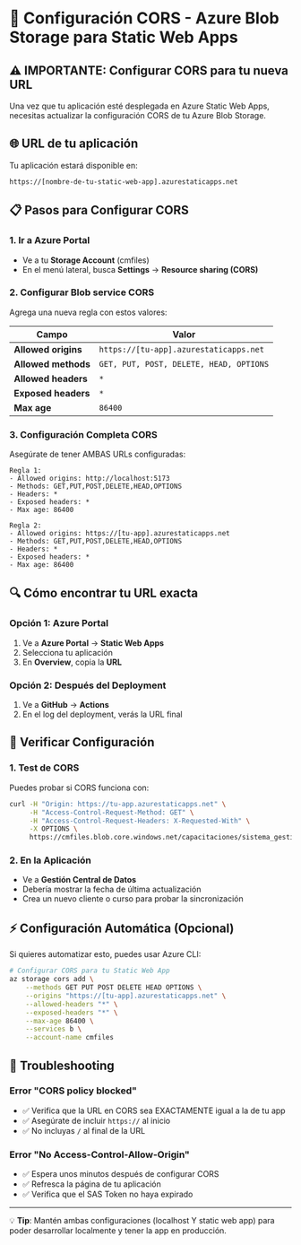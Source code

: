 # 🔧 Configuración CORS - Azure Blob Storage para Static Web Apps

## ⚠️ IMPORTANTE: Configurar CORS para tu nueva URL

Una vez que tu aplicación esté desplegada en Azure Static Web Apps, necesitas actualizar la configuración CORS de tu Azure Blob Storage.

## 🌐 URL de tu aplicación
Tu aplicación estará disponible en:
```
https://[nombre-de-tu-static-web-app].azurestaticapps.net
```

## 📋 Pasos para Configurar CORS

### 1. **Ir a Azure Portal**
- Ve a tu **Storage Account** (cmfiles)
- En el menú lateral, busca **Settings** → **Resource sharing (CORS)**

### 2. **Configurar Blob service CORS**
Agrega una nueva regla con estos valores:

| Campo | Valor |
|-------|-------|
| **Allowed origins** | `https://[tu-app].azurestaticapps.net` |
| **Allowed methods** | `GET, PUT, POST, DELETE, HEAD, OPTIONS` |
| **Allowed headers** | `*` |
| **Exposed headers** | `*` |
| **Max age** | `86400` |

### 3. **Configuración Completa CORS**
Asegúrate de tener AMBAS URLs configuradas:

```
Regla 1:
- Allowed origins: http://localhost:5173
- Methods: GET,PUT,POST,DELETE,HEAD,OPTIONS
- Headers: *
- Exposed headers: *
- Max age: 86400

Regla 2:
- Allowed origins: https://[tu-app].azurestaticapps.net
- Methods: GET,PUT,POST,DELETE,HEAD,OPTIONS  
- Headers: *
- Exposed headers: *
- Max age: 86400
```

## 🔍 Cómo encontrar tu URL exacta

### Opción 1: Azure Portal
1. Ve a **Azure Portal** → **Static Web Apps**
2. Selecciona tu aplicación
3. En **Overview**, copia la **URL**

### Opción 2: Después del Deployment
1. Ve a **GitHub** → **Actions**
2. En el log del deployment, verás la URL final

## 🧪 Verificar Configuración

### 1. **Test de CORS**
Puedes probar si CORS funciona con:
```bash
curl -H "Origin: https://tu-app.azurestaticapps.net" \
     -H "Access-Control-Request-Method: GET" \
     -H "Access-Control-Request-Headers: X-Requested-With" \
     -X OPTIONS \
     https://cmfiles.blob.core.windows.net/capacitaciones/sistema_gestion_completo.json
```

### 2. **En la Aplicación**
- Ve a **Gestión Central de Datos**
- Debería mostrar la fecha de última actualización
- Crea un nuevo cliente o curso para probar la sincronización

## ⚡ Configuración Automática (Opcional)

Si quieres automatizar esto, puedes usar Azure CLI:

```bash
# Configurar CORS para tu Static Web App
az storage cors add \
    --methods GET PUT POST DELETE HEAD OPTIONS \
    --origins "https://[tu-app].azurestaticapps.net" \
    --allowed-headers "*" \
    --exposed-headers "*" \
    --max-age 86400 \
    --services b \
    --account-name cmfiles
```

## 🚨 Troubleshooting

### Error "CORS policy blocked"
- ✅ Verifica que la URL en CORS sea EXACTAMENTE igual a la de tu app
- ✅ Asegúrate de incluir `https://` al inicio
- ✅ No incluyas `/` al final de la URL

### Error "No Access-Control-Allow-Origin"
- ✅ Espera unos minutos después de configurar CORS
- ✅ Refresca la página de tu aplicación
- ✅ Verifica que el SAS Token no haya expirado

---

💡 **Tip**: Mantén ambas configuraciones (localhost Y static web app) para poder desarrollar localmente y tener la app en producción. 